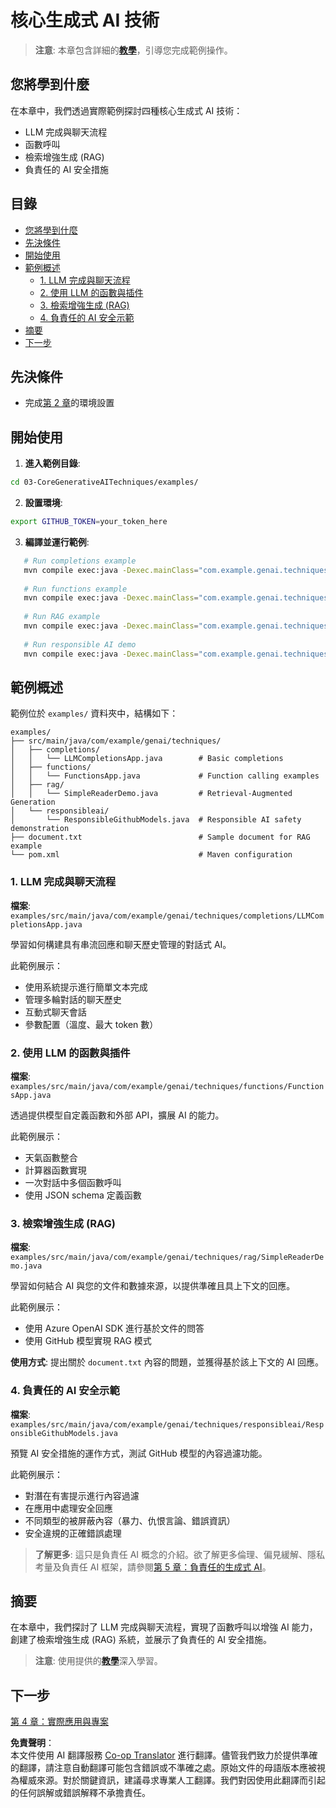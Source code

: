 <!--
CO_OP_TRANSLATOR_METADATA:
{
  "original_hash": "b8a372dfc3e3e7ad9261231a22fd79c0",
  "translation_date": "2025-07-25T09:01:28+00:00",
  "source_file": "03-CoreGenerativeAITechniques/README.md",
  "language_code": "tw"
}
-->
# 核心生成式 AI 技術

>**注意**: 本章包含詳細的[**教學**](./TUTORIAL.md)，引導您完成範例操作。

## 您將學到什麼
在本章中，我們透過實際範例探討四種核心生成式 AI 技術：
- LLM 完成與聊天流程
- 函數呼叫
- 檢索增強生成 (RAG)
- 負責任的 AI 安全措施

## 目錄

- [您將學到什麼](../../../03-CoreGenerativeAITechniques)
- [先決條件](../../../03-CoreGenerativeAITechniques)
- [開始使用](../../../03-CoreGenerativeAITechniques)
- [範例概述](../../../03-CoreGenerativeAITechniques)
  - [1. LLM 完成與聊天流程](../../../03-CoreGenerativeAITechniques)
  - [2. 使用 LLM 的函數與插件](../../../03-CoreGenerativeAITechniques)
  - [3. 檢索增強生成 (RAG)](../../../03-CoreGenerativeAITechniques)
  - [4. 負責任的 AI 安全示範](../../../03-CoreGenerativeAITechniques)
- [摘要](../../../03-CoreGenerativeAITechniques)
- [下一步](../../../03-CoreGenerativeAITechniques)

## 先決條件

- 完成[第 2 章](../../../02-SetupDevEnvironment)的環境設置

## 開始使用

1. **進入範例目錄**:  
```bash
cd 03-CoreGenerativeAITechniques/examples/
```  
2. **設置環境**:  
```bash
export GITHUB_TOKEN=your_token_here
```  
3. **編譯並運行範例**:  
```bash
   # Run completions example
   mvn compile exec:java -Dexec.mainClass="com.example.genai.techniques.completions.LLMCompletionsApp"
   
   # Run functions example  
   mvn compile exec:java -Dexec.mainClass="com.example.genai.techniques.functions.FunctionsApp"
   
   # Run RAG example
   mvn compile exec:java -Dexec.mainClass="com.example.genai.techniques.rag.SimpleReaderDemo"
   
   # Run responsible AI demo
   mvn compile exec:java -Dexec.mainClass="com.example.genai.techniques.responsibleai.ResponsibleGithubModels"
   ```  

## 範例概述

範例位於 `examples/` 資料夾中，結構如下：

```
examples/
├── src/main/java/com/example/genai/techniques/
│   ├── completions/
│   │   └── LLMCompletionsApp.java        # Basic completions 
│   ├── functions/
│   │   └── FunctionsApp.java             # Function calling examples
│   ├── rag/
│   │   └── SimpleReaderDemo.java         # Retrieval-Augmented Generation
│   └── responsibleai/
│       └── ResponsibleGithubModels.java  # Responsible AI safety demonstration
├── document.txt                          # Sample document for RAG example
└── pom.xml                               # Maven configuration
```  

### 1. LLM 完成與聊天流程
**檔案**: `examples/src/main/java/com/example/genai/techniques/completions/LLMCompletionsApp.java`

學習如何構建具有串流回應和聊天歷史管理的對話式 AI。

此範例展示：
- 使用系統提示進行簡單文本完成
- 管理多輪對話的聊天歷史
- 互動式聊天會話
- 參數配置（溫度、最大 token 數）

### 2. 使用 LLM 的函數與插件
**檔案**: `examples/src/main/java/com/example/genai/techniques/functions/FunctionsApp.java`

透過提供模型自定義函數和外部 API，擴展 AI 的能力。

此範例展示：
- 天氣函數整合
- 計算器函數實現  
- 一次對話中多個函數呼叫
- 使用 JSON schema 定義函數

### 3. 檢索增強生成 (RAG)
**檔案**: `examples/src/main/java/com/example/genai/techniques/rag/SimpleReaderDemo.java`

學習如何結合 AI 與您的文件和數據來源，以提供準確且具上下文的回應。

此範例展示：
- 使用 Azure OpenAI SDK 進行基於文件的問答
- 使用 GitHub 模型實現 RAG 模式

**使用方式**: 提出關於 `document.txt` 內容的問題，並獲得基於該上下文的 AI 回應。

### 4. 負責任的 AI 安全示範
**檔案**: `examples/src/main/java/com/example/genai/techniques/responsibleai/ResponsibleGithubModels.java`

預覽 AI 安全措施的運作方式，測試 GitHub 模型的內容過濾功能。

此範例展示：
- 對潛在有害提示進行內容過濾
- 在應用中處理安全回應
- 不同類型的被屏蔽內容（暴力、仇恨言論、錯誤資訊）
- 安全違規的正確錯誤處理

> **了解更多**: 這只是負責任 AI 概念的介紹。欲了解更多倫理、偏見緩解、隱私考量及負責任 AI 框架，請參閱[第 5 章：負責任的生成式 AI](../05-ResponsibleGenAI/README.md)。

## 摘要

在本章中，我們探討了 LLM 完成與聊天流程，實現了函數呼叫以增強 AI 能力，創建了檢索增強生成 (RAG) 系統，並展示了負責任的 AI 安全措施。

> **注意**: 使用提供的[**教學**](./TUTORIAL.md)深入學習。

## 下一步

[第 4 章：實際應用與專案](../04-PracticalSamples/README.md)

**免責聲明**：  
本文件使用 AI 翻譯服務 [Co-op Translator](https://github.com/Azure/co-op-translator) 進行翻譯。儘管我們致力於提供準確的翻譯，請注意自動翻譯可能包含錯誤或不準確之處。原始文件的母語版本應被視為權威來源。對於關鍵資訊，建議尋求專業人工翻譯。我們對因使用此翻譯而引起的任何誤解或錯誤解釋不承擔責任。